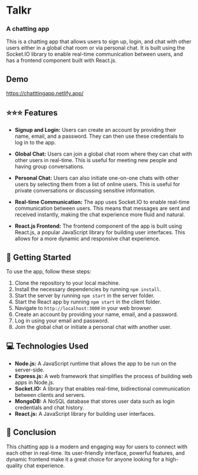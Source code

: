 # Talkr
### A chatting app 

This is a chatting app that allows users to sign up, login, and chat with other users either in a global chat room or via personal chat. It is built using the Socket.IO library to enable real-time communication between users, and has a frontend component built with React.js.

## Demo
https://chatttingapp.netlify.app/ 

## ⭐️⭐️⭐️ Features

- **Signup and Login:** Users can create an account by providing their name, email, and a password. They can then use these credentials to log in to the app.

- **Global Chat:** Users can join a global chat room where they can chat with other users in real-time. This is useful for meeting new people and having group conversations.

- **Personal Chat:** Users can also initiate one-on-one chats with other users by selecting them from a list of online users. This is useful for private conversations or discussing sensitive information.

- **Real-time Communication:** The app uses Socket.IO to enable real-time communication between users. This means that messages are sent and received instantly, making the chat experience more fluid and natural.

- **React.js Frontend:** The frontend component of the app is built using React.js, a popular JavaScript library for building user interfaces. This allows for a more dynamic and responsive chat experience.

## 🚀 Getting Started

To use the app, follow these steps:

1. Clone the repository to your local machine.
2. Install the necessary dependencies by running `npm install`.
3. Start the server by running `npm start` in the server folder.
4. Start the React app by running `npm start` in the client folder.
5. Navigate to `http://localhost:3000` in your web browser.
6. Create an account by providing your name, email, and a password.
7. Log in using your email and password.
8. Join the global chat or initiate a personal chat with another user.

## 💻 Technologies Used

- **Node.js:** A JavaScript runtime that allows the app to be run on the server-side.
- **Express.js:** A web framework that simplifies the process of building web apps in Node.js.
- **Socket.IO:** A library that enables real-time, bidirectional communication between clients and servers.
- **MongoDB:** A NoSQL database that stores user data such as login credentials and chat history.
- **React.js:** A JavaScript library for building user interfaces.

## 🎉 Conclusion

This chatting app is a modern and engaging way for users to connect with each other in real-time. Its user-friendly interface, powerful features, and dynamic frontend make it a great choice for anyone looking for a high-quality chat experience.

